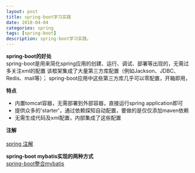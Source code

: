```yaml
---
layout: post
title: spring-boot学习实践
date: 2018-04-04
categories: spring
tags: [spring-boot]
description: spring-boot学习实践。
---
```


**spring-boot的好处**<br/>
spring-boot是用来简化spring应用的创建、运行、调试、部署等出现的，无需过多关注xml的配置
该框架集成了大量第三方库配置（例如Jackson、JDBC、Redis、mail等）；
spring-boot应用中这些第三方库几乎可以零配置，开箱即用，

**特点**<br/>
- 内置tomcat容器，无需部署到外部容器，直接运行spring application即可
- 提供众多的'starter'，通过依赖探知自动配置，要做的是仅仅添加maven依赖
- 无需生成代码及xml配置，内部集成了这些配置

**注解**<br/>    
[spring 注解](http://boopro.cn/spring/2018/04/04/spring-annotation/)

**spring-boot mybatis实现的两种方式**<br/>
[spring-boot整合mybatis](http://boopro.cn/spring/2018/04/09/spring-boot-mybatis/)


